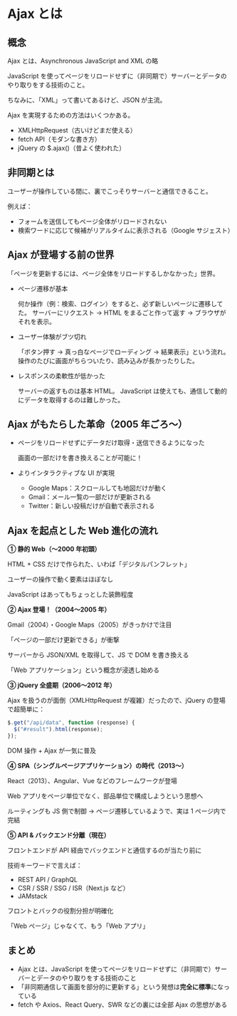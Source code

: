 # Ajax とは

## 概念

Ajax とは、Asynchronous JavaScript and XML の略

JavaScript を使ってページをリロードせずに（非同期で）サーバーとデータのやり取りをする技術のこと。

ちなみに、「XML」って書いてあるけど、JSON が主流。

Ajax を実現するための方法はいくつかある。

- XMLHttpRequest（古いけどまだ使える）
- fetch API（モダンな書き方）
- jQuery の $.ajax()（昔よく使われた）

## 非同期とは

ユーザーが操作している間に、裏でこっそりサーバーと通信できること。

例えば：

- フォームを送信してもページ全体がリロードされない
- 検索ワードに応じて候補がリアルタイムに表示される（Google サジェスト）

## Ajax が登場する前の世界

「ページを更新するには、ページ全体をリロードするしかなかった」世界。

- ページ遷移が基本

  何か操作（例：検索、ログイン）をすると、必ず新しいページに遷移してた。
  サーバーにリクエスト → HTML をまるごと作って返す → ブラウザがそれを表示。

- ユーザー体験がブツ切れ

  「ボタン押す → 真っ白なページでローディング → 結果表示」という流れ。
  操作のたびに画面がちらついたり、読み込みが長かったりした。

- レスポンスの柔軟性が低かった

  サーバーの返すものは基本 HTML。
  JavaScript は使えても、通信して動的にデータを取得するのは難しかった。

## Ajax がもたらした革命（2005 年ごろ〜）

- ページをリロードせずにデータだけ取得・送信できるようになった

  画面の一部だけを書き換えることが可能に！

- よりインタラクティブな UI が実現

  - Google Maps：スクロールしても地図だけが動く
  - Gmail：メール一覧の一部だけが更新される
  - Twitter：新しい投稿だけが自動で表示される

## Ajax を起点とした Web 進化の流れ

**① 静的 Web（〜2000 年初頭）**

HTML + CSS だけで作られた、いわば「デジタルパンフレット」

ユーザーの操作で動く要素はほぼなし

JavaScript はあってもちょっとした装飾程度

**② Ajax 登場！（2004〜2005 年）**

Gmail（2004）・Google Maps（2005）がきっかけで注目

「ページの一部だけ更新できる」が衝撃

サーバーから JSON/XML を取得して、JS で DOM を書き換える

「Web アプリケーション」という概念が浸透し始める

**③ jQuery 全盛期（2006〜2012 年）**

Ajax を扱うのが面倒（XMLHttpRequest が複雑）だったので、jQuery の登場で超簡単に：

```js
$.get("/api/data", function (response) {
  $("#result").html(response);
});
```

DOM 操作 + Ajax が一気に普及

**④ SPA（シングルページアプリケーション）の時代（2013〜）**

React（2013）、Angular、Vue などのフレームワークが登場

Web アプリをページ単位でなく、部品単位で構成しようという思想へ

ルーティングも JS 側で制御 → ページ遷移しているようで、実は 1 ページ内で完結

**⑤ API & バックエンド分離（現在）**

フロントエンドが API 経由でバックエンドと通信するのが当たり前に

技術キーワードで言えば：

- REST API / GraphQL
- CSR / SSR / SSG / ISR（Next.js など）
- JAMstack

フロントとバックの役割分担が明確化

「Web ページ」じゃなくて、もう「Web アプリ」

## まとめ

- Ajax とは、JavaScript を使ってページをリロードせずに（非同期で）サーバーとデータのやり取りをする技術のこと
- 「非同期通信して画面を部分的に更新する」という発想は**完全に標準**になっている
- fetch や Axios、React Query、SWR などの裏には全部 Ajax の思想がある
